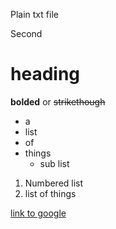 Plain txt file

Second 

# heading

**bolded** or ~~strikethough~~

- a 
- list 
- of 
- things
  + sub list 

1. Numbered list 
2. list of things

[link to google](www.google.com)
